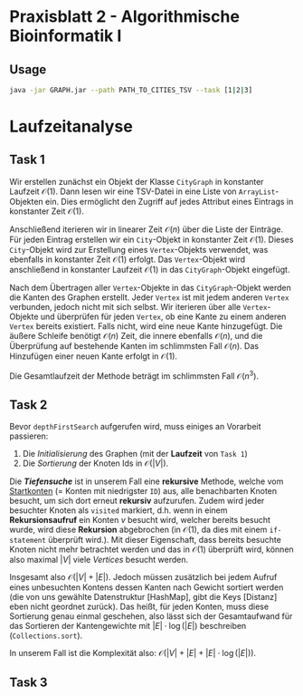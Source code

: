 # Praxisblatt 2 - Algorithmische Bioinformatik I
## Usage

```bash
java -jar GRAPH.jar --path PATH_TO_CITIES_TSV --task [1|2|3]
```

# Laufzeitanalyse
## Task 1
Wir erstellen zunächst ein Objekt der Klasse `CityGraph` in konstanter Laufzeit $\mathcal{O}(1)$.
Dann lesen wir eine TSV-Datei in eine Liste von `ArrayList`-Objekten ein.
Dies ermöglicht den Zugriff auf jedes Attribut eines Eintrags in konstanter Zeit $\mathcal{O}(1)$.

Anschließend iterieren wir in linearer Zeit $\mathcal{O}(n)$ über die Liste der Einträge.
Für jeden Eintrag erstellen wir ein `City`-Objekt in konstanter Zeit $\mathcal{O}(1)$.
Dieses `City`-Objekt wird zur Erstellung eines `Vertex`-Objekts verwendet, was ebenfalls in konstanter Zeit $\mathcal{O}(1)$ erfolgt.
Das `Vertex`-Objekt wird anschließend in konstanter Laufzeit $\mathcal{O}(1)$ in das `CityGraph`-Objekt eingefügt.

Nach dem Übertragen aller `Vertex`-Objekte in das `CityGraph`-Objekt werden die Kanten des Graphen erstellt.
Jeder `Vertex` ist mit jedem anderen `Vertex` verbunden, jedoch nicht mit sich selbst.
Wir iterieren über alle `Vertex`-Objekte und überprüfen für jeden `Vertex`, ob eine Kante zu einem anderen `Vertex` bereits existiert.
Falls nicht, wird eine neue Kante hinzugefügt.
Die äußere Schleife benötigt $\mathcal{O}(n)$ Zeit, die innere ebenfalls $\mathcal{O}(n)$, und die Überprüfung auf bestehende Kanten im schlimmsten Fall $\mathcal{O}(n)$.
Das Hinzufügen einer neuen Kante erfolgt in $\mathcal{O}(1)$.

Die Gesamtlaufzeit der Methode beträgt im schlimmsten Fall $\mathcal{O}(n^3)$.

## Task 2
Bevor `depthFirstSearch` aufgerufen wird, muss einiges an Vorarbeit passieren:
1. Die *Initialisierung* des Graphen (mit der **Laufzeit** von `Task 1`)
2. Die *Sortierung* der Knoten Ids in $\mathcal{O} (|V|)$.

Die ***Tiefensuche*** ist in unserem Fall eine **rekursive** Methode, welche vom
<u>Startkonten</u> (= Konten mit niedrigster `ID`) aus, alle benachbarten Knoten
besucht, um sich dort erneut **rekursiv** aufzurufen.
Zudem wird jeder besuchter Knoten als `visited` markiert, d.h. wenn in einem **Rekursionsaufruf**
ein Konten $v$ besucht wird, welcher bereits besucht wurde, wird
diese **Rekursion** abgebrochen (in $\mathcal{O} (1)$, da dies mit einem
`if-statement` überprüft wird.).
Mit dieser Eigenschaft, dass bereits besuchte Knoten nicht mehr betrachtet werden und das
in $\mathcal{O} (1)$ überprüft wird, können also maximal $|V|$ viele $Vertices$
besucht werden.

Insgesamt also $\mathcal {O}(|V| + |E|)$.
Jedoch müssen zusätzlich bei jedem Aufruf eines unbesuchten Kontens 
dessen Kanten nach Gewicht sortiert werden
(die von uns gewählte Datenstruktur [HashMap], gibt die Keys [Distanz] eben nicht geordnet zurück).
Das heißt, für jeden Konten, muss diese Sortierung genau einmal geschehen, 
also lässt sich der Gesamtaufwand für das Sortieren der Kantengewichte mit 
$|E| \cdot \log(|E|)$ beschreiben (`Collections.sort`).

In unserem Fall ist die Komplexität also: $\mathcal{O}(|V| + |E| + |E| \cdot \log(|E|))$.

## Task 3
